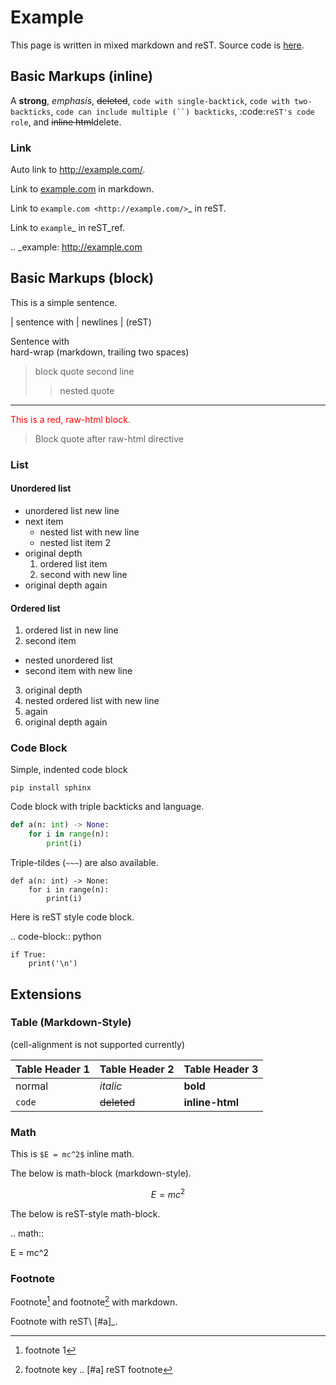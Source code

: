 # Example

This page is written in mixed markdown and reST.
Source code is [here](https://github.com/miyakogi/m2r/blob/master/docs/example.md).

## Basic Markups (inline)

A **strong**, *emphasis*, ~~deleted~~, `code with single-backtick`,
``code with two-backticks``, ```code can include multiple (``) backticks```,
:code:`reST's code role`, and <del>inline html</del>delete.

### Link

Auto link to http://example.com/.

Link to [example.com](http://example.com/) in markdown.

Link to `example.com <http://example.com/>`_ in reST.

Link to `example`_ in reST_ref.

.. _example: http://example.com


## Basic Markups (block)

This is a simple sentence.

| sentence with
| newlines
| (reST)

Sentence with  
hard-wrap (markdown, trailing two spaces)

> block quote
> second line
> > nested quote

---

<div style="color: red;">This is a red, raw-html block.</div>

> Block quote after raw-html directive

### List

#### Unordered list

* unordered list
  new line
* next item
  * nested list
    with new line
  * nested list item 2
* original depth
  1. ordered list item
  2. second
     with new line
* original depth again

#### Ordered list

1. ordered list
   in new line
2. second item
  * nested unordered list
  * second item
    with new line
3. original depth
  1. nested ordered list
     with new line
  2. again
4. original depth again

### Code Block

Simple, indented code block

    pip install sphinx

Code block with triple backticks and language.

```python
def a(n: int) -> None:
    for i in range(n):
        print(i)
```

Triple-tildes (`~~~`) are also available.

~~~
def a(n: int) -> None:
    for i in range(n):
        print(i)
~~~

Here is reST style code block.

.. code-block:: python

    if True:
        print('\n')

## Extensions

### Table (Markdown-Style)

(cell-alignment is not supported currently)

| Table Header 1 | Table Header 2 | Table Header 3 |
|----------------|----------------|----------------|
| normal         | *italic*       | **bold**       |
| `code` | ~~deleted~~  | <b>inline-html</b> |

### Math

This is `$E = mc^2$` inline math.

The below is math-block (markdown-style).

```math
E = mc^2
```

The below is reST-style math-block.

.. math::

   E = mc^2

### Footnote

Footnote[^1] and footnote[^key] with markdown.

Footnote with reST\ [#a]_.

<!-- footnote definition -->
[^1]: footnote 1
[^key]: footnote key
.. [#a] reST footnote
